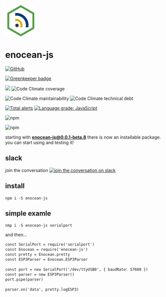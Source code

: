 <img src="resources/images/enocean-js-color.svg" width="100"/>

# enocean-js

[![GitHub](https://img.shields.io/github/license/enocean-js/enocean-js.svg)](https://github.com/enocean-js/enocean-js/blob/master/LICENSE.md)

[![Greenkeeper badge](https://badges.greenkeeper.io/enocean-js/enocean-js.svg)](https://greenkeeper.io/)

[![](https://travis-ci.org/enocean-js/enocean-js.svg?branch=master)](https://travis-ci.org/enocean-js/enocean-js)
![Code Climate coverage](https://img.shields.io/codeclimate/coverage/enocean-js/enocean-js.svg)

![Code Climate maintainability](https://img.shields.io/codeclimate/maintainability/enocean-js/enocean-js.svg)
![Code Climate technical debt](https://img.shields.io/codeclimate/tech-debt/enocean-js/enocean-js.svg)

[![Total alerts](https://img.shields.io/lgtm/alerts/g/enocean-js/enocean-js.svg?logo=lgtm&logoWidth=18)](https://lgtm.com/projects/g/enocean-js/enocean-js/alerts/)
[![Language grade: JavaScript](https://img.shields.io/lgtm/grade/javascript/g/enocean-js/enocean-js.svg?logo=lgtm&logoWidth=18)](https://lgtm.com/projects/g/enocean-js/enocean-js/context:javascript)

![npm](https://img.shields.io/npm/v/enocean-js.svg)

![npm](https://img.shields.io/npm/dt/enocean-js.svg)

starting with **enocean-js@0.0.1-beta.8** there is now an installable package. you can start using and testing it!

## slack

join the conversation
[![join the conversation on slack](https://cdn.brandfolder.io/5H442O3W/as/pl546j-7le8zk-5guop3/Slack_RGB.png?height=64)](https://join.slack.com/t/enocean-js/shared_invite/enQtNTE0MzU2OTE1ODc2LTgzYTdhNDJkZWE3ZDk1MzVmYzk0NzcwZGVkMjNiMzg3MTU2MGNlNjEwYWVjNWNjYTcwZTNiOTdkZjk0NmYyOTU)

## install

    npm i -S enocean-js

## simple examle

    nmp i -S enocean-js serialport

and then...

    const SerialPort = require('serialport')
    const Enocean = require('enocean-js')
    const pretty = Enocean.pretty
    const ESP3Parser = Enocean.ESP3Parser

    const port = new SerialPort('/dev/ttyUSB0', { baudRate: 57600 })
    const parser = new ESP3Parser()
    port.pipe(parser)

    parser.on('data', pretty.logESP3)
